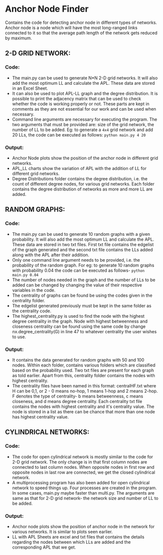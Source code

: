 # Anchor Node Finder
Contains the code for detecting anchor node in different types of networks. Anchor node is a node which will have the most long-ranged links connected to it so that the average path length of the network gets reduced by maximum.

## 2-D GRID NETWORK:

### Code:
- The main.py can be used to generate N*N 2-D grid networks. It will also add the most optimum LL and calculate the APL. These data are stored in an Excel Sheet. 
- It can also be used to plot APL-LL graph and the degree distribution. It is possible to print the adjacency matrix that can be used to check whether the code is working properly or not. These parts are kept in comments as they are not essential for our work and can be used when necessary.
- Command line arguments are necessary for executing the program. The two arguments that must be provided are: size of the grid network, the number of LL to be added. Eg: to generate a `4x4` grid network and add 20 LLs, the code can be executed as follows:
`python main.py 4 20`

### Output:
- Anchor Node plots show the position of the anchor node in different grid networks. 
- APL_LL charts show the variation of APL with the addition of LL for different grid networks.
- Degree Distributions folder contains the degree distribution, i.e. the count of different degree nodes, for various grid networks. Each folder contains the degree distribution of networks as more and more LL are added.

## RANDOM GRAPHS:

### Code:
- The main.py can be used to generate 10 random graphs with a given probability. It will also add the most optimum LL and calculate the APL. These data are stored in two txt files. First txt file contains the edgelist of the graph generated and the second txt file contains the LLs added along with the APL after their addition.
- Only one command line argument needs to be provided, i.e. the probability of the random graph. For eg: to generate 10 random graphs with probability 0.04 the code can be executed as follows-
		`python main.py 0.04`
- The number of nodes needed in the graph and the number of LLs to be added can be changed by changing the value of their respective variables in the code.
- The centrality of graphs can be found be using the codes given in the centrality folder. 
- The edgelist generated previously must be kept in the same folder as the centrality code. 
- The highest_centrality.py is used to find the node with the highest degree centrality in the graph. Node with highest betweenness and closeness centrality can be found using the same code by change nx.degree_centrality(G) in line 47 to whatever centrality the user wishes to use.

### Output:
- It contains the data generated for random graphs with 50 and 100 nodes. Within each folder, contains various folders which are classified based on the probability used. Two txt files are present for each graph as told earlier. Apart from this, centrality folder contains the nodes with highest centrality. 
- The centrality files have been named in this format: centralHF.txt where H can be 0,1, or 2 - 0 means no-hop, 1 means 1-hop and 2 means 2-hop. F denotes the type of centrality- b means betweenness, c means closeness, and d means degree centrality. 
Each centrality txt file contains the nodes with highest centrality and it's centrality value. The node is stored in a list as there can be chance that more than one node has highest centrality value.

## CYLINDRICAL NETWORKS:

### Code:
- The code for open cylindrical network is mostly similar to the code for 2-D grid network. The only change is in that first column nodes are connected to last column nodes. When opposite nodes in first row and opposite nodes in last row are connected, we get the closed cylindrical network.
- A multiprocessing program has also been added for open cylindrical network to speed things up. Four processes are created in the program. In some cases, main.py maybe faster than multi.py. The arguments are same as that for 2-D grid network- the network size and number of LL to be added. 

### Output:
- Anchor node plots show the position of anchor node in the network for various networks. It is similar to plots seen earlier.
- LL with APL Sheets are excel and txt files that contains the details regarding the nodes between which LLs are added and the corresponding APL that we get.

